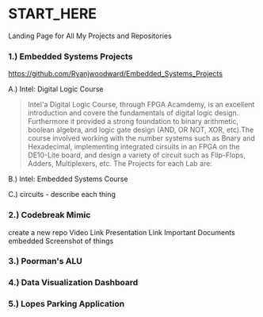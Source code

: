 # START_HERE
Landing Page for All My Projects and Repositories


### 1.) Embedded Systems Projects
  https://github.com/Ryanjwoodward/Embedded_Systems_Projects
  
  A.) Intel: Digital Logic Course
    
> Intel'a Digital Logic Course, through FPGA Acamdemy, is an excellent introduction and covere the fundamentals of digital logic design.          Furthermore it provided a strong foundation to binary arithmetic, boolean algebra, and logic gate design (AND, OR NOT, XOR, etc).The course     involved working with the number systems such as Bnary and Hexadecimal, implementing integrated cirsuits in an FPGA on the DE10-Lite board, and  design a variety of circuit such as Flip-Flops, Adders, Multiplexers, etc. The Projects for each Lab are: 
 
  B.) Intel: Embedded Systems Course
 
  C.) circuits
    - describe each thing
   
### 2.) Codebreak Mimic 
create a new repo
  Video Link
  Presentation Link
  Important Documents embedded
  Screenshot of things
  
### 3.) Poorman's ALU


### 4.) Data Visualization Dashboard

### 5.) Lopes Parking Application
